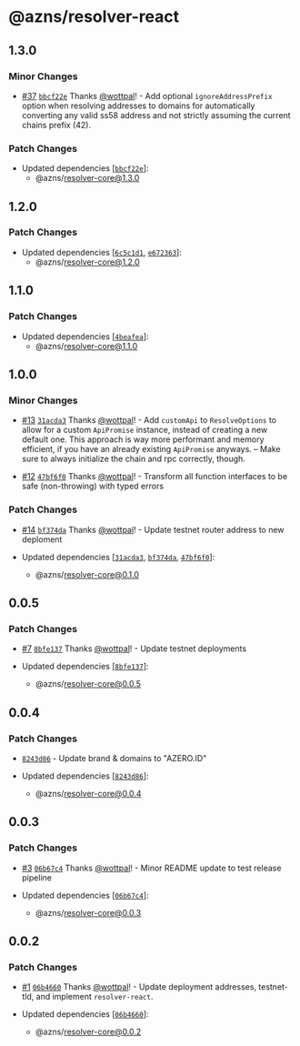 # @azns/resolver-react

## 1.3.0

### Minor Changes

- [#37](https://github.com/azero-id/resolver/pull/37) [`bbcf22e`](https://github.com/azero-id/resolver/commit/bbcf22e4a28d92f7595b33993a4cded5c43bd547) Thanks [@wottpal](https://github.com/wottpal)! - Add optional `ignoreAddressPrefix` option when resolving addresses to domains for automatically converting any valid ss58 address and not strictly assuming the current chains prefix (42).

### Patch Changes

- Updated dependencies [[`bbcf22e`](https://github.com/azero-id/resolver/commit/bbcf22e4a28d92f7595b33993a4cded5c43bd547)]:
  - @azns/resolver-core@1.3.0

## 1.2.0

### Patch Changes

- Updated dependencies [[`6c5c1d1`](https://github.com/azero-id/resolver/commit/6c5c1d1801295a7e3e36b87db08ec35d3b4298f1), [`e672363`](https://github.com/azero-id/resolver/commit/e6723631a398d45bb8be0e72b793406cb724491d)]:
  - @azns/resolver-core@1.2.0

## 1.1.0

### Patch Changes

- Updated dependencies [[`4beafea`](https://github.com/azero-id/resolver/commit/4beafea400fd76d284755d9ba698f9c6cbb899e1)]:
  - @azns/resolver-core@1.1.0

## 1.0.0

### Minor Changes

- [#13](https://github.com/azero-id/resolver/pull/13) [`31acda3`](https://github.com/azero-id/resolver/commit/31acda37409cdd945fa12669bac364e3eb312990) Thanks [@wottpal](https://github.com/wottpal)! - Add `customApi` to `ResolveOptions` to allow for a custom `ApiPromise` instance, instead of creating a new default one. This approach is way more performant and memory efficient, if you have an already existing `ApiPromise` anyways. – Make sure to always initialize the chain and rpc correctly, though.

- [#12](https://github.com/azero-id/resolver/pull/12) [`47bf6f0`](https://github.com/azero-id/resolver/commit/47bf6f0a42e4a8e837be0812e0a65a7089687f3c) Thanks [@wottpal](https://github.com/wottpal)! - Transform all function interfaces to be safe (non-throwing) with typed errors

### Patch Changes

- [#14](https://github.com/azero-id/resolver/pull/14) [`bf374da`](https://github.com/azero-id/resolver/commit/bf374daa0e7405c38f1dbe64e4f4e31f592dc751) Thanks [@wottpal](https://github.com/wottpal)! - Update testnet router address to new deploment

- Updated dependencies [[`31acda3`](https://github.com/azero-id/resolver/commit/31acda37409cdd945fa12669bac364e3eb312990), [`bf374da`](https://github.com/azero-id/resolver/commit/bf374daa0e7405c38f1dbe64e4f4e31f592dc751), [`47bf6f0`](https://github.com/azero-id/resolver/commit/47bf6f0a42e4a8e837be0812e0a65a7089687f3c)]:
  - @azns/resolver-core@0.1.0

## 0.0.5

### Patch Changes

- [#7](https://github.com/azero-id/resolver/pull/7) [`8bfe137`](https://github.com/azero-id/resolver/commit/8bfe1374a22c10986340621dff36bbafbf45431b) Thanks [@wottpal](https://github.com/wottpal)! - Update testnet deployments

- Updated dependencies [[`8bfe137`](https://github.com/azero-id/resolver/commit/8bfe1374a22c10986340621dff36bbafbf45431b)]:
  - @azns/resolver-core@0.0.5

## 0.0.4

### Patch Changes

- [`8243d86`](https://github.com/azero-id/resolver/commit/8243d8648b6e8bfcbe88b00e8f0b4cd65eae6e5e) - Update brand & domains to "AZERO.ID"

- Updated dependencies [[`8243d86`](https://github.com/azero-id/resolver/commit/8243d8648b6e8bfcbe88b00e8f0b4cd65eae6e5e)]:
  - @azns/resolver-core@0.0.4

## 0.0.3

### Patch Changes

- [#3](https://github.com/azero-id/resolver/pull/3) [`06b67c4`](https://github.com/azero-id/resolver/commit/06b67c4cc2ec2131e9743bd3719b127ca0c92168) Thanks [@wottpal](https://github.com/wottpal)! - Minor README update to test release pipeline

- Updated dependencies [[`06b67c4`](https://github.com/azero-id/resolver/commit/06b67c4cc2ec2131e9743bd3719b127ca0c92168)]:
  - @azns/resolver-core@0.0.3

## 0.0.2

### Patch Changes

- [#1](https://github.com/azero-id/resolver/pull/1) [`06b4660`](https://github.com/azero-id/resolver/commit/06b466022a9f517bdc073e46b24def2265be0347) Thanks [@wottpal](https://github.com/wottpal)! - Update deployment addresses, testnet-tld, and implement `resolver-react`.

- Updated dependencies [[`06b4660`](https://github.com/azero-id/resolver/commit/06b466022a9f517bdc073e46b24def2265be0347)]:
  - @azns/resolver-core@0.0.2
